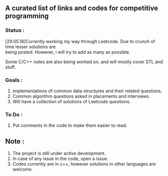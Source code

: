 ## A curated list of links and codes for competitive programming

### Status :
[29.05.18]Currently working my way through Leetcode. Due to crunch of time lesser solutions are   
being posted. However, i will try to add as many as possible.

Some C/C++ notes are also being worked on, and will mostly cover STL and stuff.

### Goals :
1. Implementations of common data structures and their related questions.
2. Common algorithm questions asked in placements and interviews.
2. Will have a collection of solutions of Leetcode questions.

### To Do :
1. Put comments in the code to make them easier to read.

## Note :
1. The project is still under active development.
2. In case of any issue in the code, open a issue.
3. Codes currently are in c++, however solutions in other languages are welcome.
